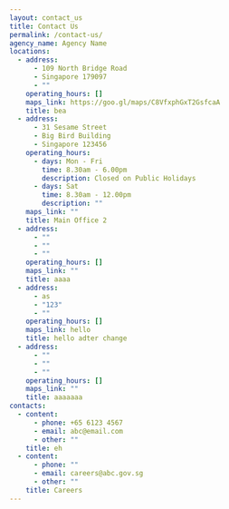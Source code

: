 ```yaml
---
layout: contact_us
title: Contact Us
permalink: /contact-us/
agency_name: Agency Name
locations:
  - address:
      - 109 North Bridge Road
      - Singapore 179097
      - ""
    operating_hours: []
    maps_link: https://goo.gl/maps/C8VfxphGxT2GsfcaA
    title: bea
  - address:
      - 31 Sesame Street
      - Big Bird Building
      - Singapore 123456
    operating_hours:
      - days: Mon - Fri
        time: 8.30am - 6.00pm
        description: Closed on Public Holidays
      - days: Sat
        time: 8.30am - 12.00pm
        description: ""
    maps_link: ""
    title: Main Office 2
  - address:
      - ""
      - ""
      - ""
    operating_hours: []
    maps_link: ""
    title: aaaa
  - address:
      - as
      - "123"
      - ""
    operating_hours: []
    maps_link: hello
    title: hello adter change
  - address:
      - ""
      - ""
      - ""
    operating_hours: []
    maps_link: ""
    title: aaaaaaa
contacts:
  - content:
      - phone: +65 6123 4567
      - email: abc@email.com
      - other: ""
    title: eh
  - content:
      - phone: ""
      - email: careers@abc.gov.sg
      - other: ""
    title: Careers
---
```

